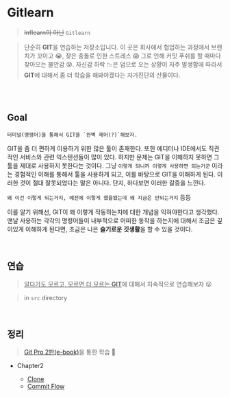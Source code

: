 # Gitlearn

> ~~Inflearn이 아닌~~ `Gitlearn`

> 단순히 **GIT**을 연습하는 저장소입니다. 이 곳은 회사에서 협업하는 과정에서 브랜치가 꼬이고 😭, 잦은 충돌로 인한 스트레스 😱 그로 인해 커밋 푸쉬를 할 때마다 찾아오는 불안감 😰. 자신감 하락 📉은 덤으로 오는 상황이 자주 발생함에 따라서 **GIT**에 대해서 좀 더 학습을 해봐야겠다는 자가진단의 산물이다.

<br />
<br />

## Goal

```
터미널(명령어)을 통해서 GIT을 `완벽 제어(?)`해보자.
```

GIT을 좀 더 편하게 이용하기 위한 많은 툴이 존재한다. 또한 에디터나 IDE에서도 직관적인 서비스와 관련 익스텐션들이 많이 있다. 하지만 문제는 GIT을 이해하지 못하면 그 툴을 제대로 사용하지 못한다는 것이다. 그냥 `이렇게 되니까 이렇게 사용하면 되는거군` 이라는 경험적인 이해를 통해서 툴을 사용하게 되고, 이를 바탕으로 GIT을 이해하게 된다. 이러한 것이 절대 잘못되었다는 말은 아니다. 단지, 하다보면 이러한 갈증을 느낀다.

`왜 이건 이렇게 되는거지, 예전에 이렇게 했을됐는데 왜 지금은 안되는거지` 등등

이를 알기 위해선, GIT이 왜 이렇게 작동하는지에 대한 개념을 익혀야한다고 생각했다. 맨날 사용하는 각각의 명령어들이 내부적으로 어떠한 동작을 하는지에 대해서 조금은 깊이있게 이해하게 된다면, 조금은 나은 **슬기로운 깃생활**을 할 수 있을 것이다.

<br />

## 연습

> <u>알다가도 모르고, 모르면 더 모르는 **GIT**</u>에 대해서 지속적으로 연습해보자 😜

> in `src` directory

<br />

## 정리

> [Git Pro 2판(e-book)](https://git-scm.com/book/ko/v2)을 통한 학습 🤡

- Chapter2

  - [Clone](/docs/chap2/start-git.md)
  - [Commit Flow](/docs/chap2/commit-flow.md)
